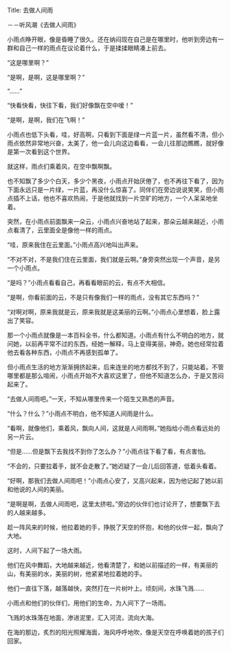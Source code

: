 Title: 去做人间雨

－－听风潮《去做人间雨》

小雨点睁开眼，像是昏睡了很久。还在纳闷现在自己是在哪里时，他听到旁边有一群和自己一样的雨点在议论着什么，于是揉揉眼睛凑上前去。

“这是哪里啊？”

“是啊，是啊，这是哪里啊？”

“……”

“快看快看，快往下看，我们好像飘在空中嗳！”

“是啊，是啊，我们在飞啊！”

小雨点也低下头看，哇，好高啊，只看到下面是绿一片蓝一片，虽然看不清，但小雨点依然非常地兴奋，太美了，他一会儿向这边看看，一会儿往那边瞧瞧，就好像是第一次看到这个世界。

就这样，雨点们乘着风，在空中飘啊飘。

也不知飘了多少个白天，多少个黑夜，小雨点开始厌倦了，也不再往下看了，因为下面永远只是一片绿，一片蓝，再没什么惊喜了。同伴们在旁边说说笑笑，但小雨点插不上话，他也不喜欢热闹，于是他就找到一片空旷的地方，一个人呆呆地坐着。

突然，在小雨点前面飘来一朵云，小雨点兴奋地站了起来，那朵云越来越近，小雨点看清了，云里面全是像他一样的雨点。

“哇，原来我住在云里面。”小雨点高兴地叫出声来。

“不对不对，不是我们住在云里面，我们就是云啊。”身旁突然出现一个声音，是另一个小雨点。

“是吗？”小雨点看看自己，再看看眼前的云，有点不大相信。

“是啊，你看前面的云，不是只有像我们一样的雨点，没有其它东西吗？”

“对啊对啊，原来我就是云，原来我就是这美丽的云啊。”小雨点心里想着，脸上露出了笑容。

那一个小雨点就像是一本百科全书，什么都知道。小雨点有什么不明白的地方，就问她，以前再平常不过的东西，经她一解释，马上变得美丽，神奇。她也经常拉着他去看各种东西，小雨点不再感到孤单了。

但小雨点生活的地方渐渐拥挤起来，后来连坐的地方都找不到了，只能站着。不管哪里都是那么喧闹，小雨点开始不大喜欢这里了，但他不知道怎么办，于是又苦闷起来了。

“去做人间雨吧。”一天，不知从哪里传来一个陌生又熟悉的声音。

“什么？什么？”小雨点不明白，他不知道人间雨是什么。

“看啊，就像他们，乘着风，飘向人间，这就是人间雨啊。”她指给小雨点看远处的另一片云。

“但是……但是飘下去我找不到你了怎么办？”小雨点往下看了看，有点害怕。

“不会的，只要拉着手，就不会走散了。”她迟疑了一会儿后回答道，低着头看着。

“好啊，那我们去做人间雨吧！”小雨点心安了，又高兴起来，因为他记起了她以前和他说的人间的美丽。

“是啊是啊，去做人间雨吧，这里太挤啦。”旁边的伙伴们也讨论开了，想要飘下去的人越来越多。

趁一阵风来的时候，他拉着她的手，挣脱了天空的怀抱，和他的伙伴一起，飘向了大地。

这时，人间下起了一场大雨。

他们在风中舞蹈，大地越来越近，他看清楚了，和她以前描述的一样，有美丽的山，有美丽的水，美丽的树，他紧紧地拉着她的手。

他们一直往下落，越落越快，突然打在一片树叶上。顷刻间，水珠飞溅……

小雨点和他们的伙伴们，用他们的生命，为人间下了一场雨。

飞溅的水珠落在地面，渗进泥里，汇入河流，流向大海。

在海的那边，炙烈的阳光照耀海面，海风呼呼地吹，像是天空在呼唤着她的孩子们回家。
